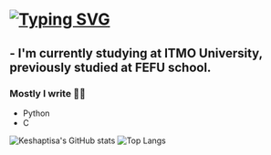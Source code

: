# [![Typing SVG](https://readme-typing-svg.herokuapp.com?color=%2336BCF7&lines=Hey+all)](https://git.io/typing-svg)

## - I'm currently studying at ITMO University, previously studied at FEFU school.

### Mostly I write ✍🏻
- Python
- C

![Keshaptisa's GitHub stats](https://github-my-readme-stats.vercel.app/api?username=keshaptisa&show_icons=true&theme=radical)
![Top Langs](https://github-my-readme-stats.vercel.app/api/top-langs/?username=keshaptisa&layout=compact&theme=radical)
